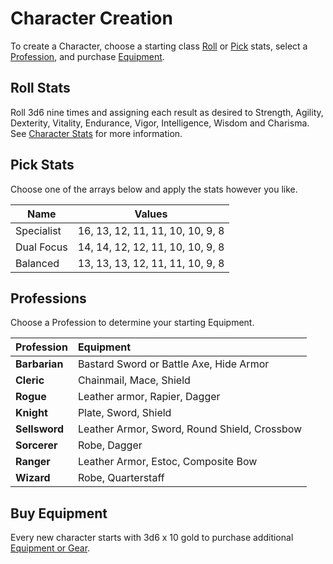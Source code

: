 # Character Creation
To create a Character, choose a starting class [Roll](#roll-stats) or [Pick](#pick-stats) stats, select a [Profession](#professions), and purchase [Equipment](#buy-equipment).

## Roll Stats
Roll 3d6 nine times and assigning each result as desired to Strength, Agility, Dexterity, Vitality, Endurance, Vigor, Intelligence, Wisdom and Charisma. See [Character Stats](/rules/stats) for more information.

## Pick Stats
Choose one of the arrays below and apply the stats however you like.

| Name       | Values                           |
| ---------- | -------------------------------- |
| Specialist | 16, 13, 12, 11, 11, 10, 10, 9, 8 |
| Dual Focus | 14, 14, 12, 12, 11, 10, 10, 9, 8 |
| Balanced   | 13, 13, 13, 12, 11, 11, 10, 9, 8 |

## Professions
Choose a Profession to determine your starting Equipment.

| Profession | Equipment |
|:---------- |:--------- |
| **Barbarian** | Bastard Sword or Battle Axe, Hide Armor |
| **Cleric** | Chainmail, Mace, Shield |
| **Rogue** | Leather armor, Rapier, Dagger |
| **Knight** | Plate, Sword, Shield |
| **Sellsword** | Leather Armor, Sword, Round Shield, Crossbow |
| **Sorcerer** | Robe, Dagger |
| **Ranger** | Leather Armor, Estoc, Composite Bow |
| **Wizard** | Robe, Quarterstaff |

## Buy Equipment
Every new character starts with 3d6 x 10 gold to purchase additional [Equipment or Gear](/rules/equipment).